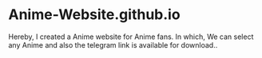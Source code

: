 # Anime-Website.github.io
Hereby, I created a Anime website for Anime fans. In which, We can select any Anime and also the telegram link is available for download..  
